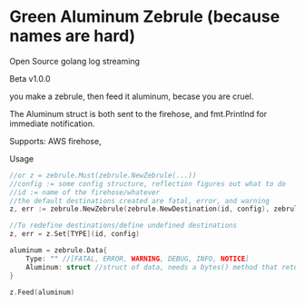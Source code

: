 # Green Aluminum Zebrule (because names are hard)
Open Source golang log streaming

Beta v1.0.0

you make a zebrule, then feed it aluminum, becase you are cruel.

The Aluminum struct is both sent to the firehose, and fmt.Printlnd for immediate notification.

Supports: AWS firehose,

Usage
```go
//or z = zebrule.Must(zebrule.NewZebrule(...))
//config := some config structure, reflection figures out what to do
//id := name of the firehose/whatever
//the default destinations created are fatal, error, and warning
z, err := zebrule.NewZebrule(zebrule.NewDestination(id, config), zebrule.Destination{}, zebrule.Destination{})

//To redefine destinations/define undefined destinations
z, err = z.Set[TYPE](id, config)

aluminum = zebrule.Data{
    Type: "" //[FATAL, ERROR, WARNING, DEBUG, INFO, NOTICE]
    Aluminum: struct //struct of data, needs a bytes() method that returns a []byte (json.Marshal), or you can use aluminum.Aluminum(pre-defined struct)
}

z.Feed(aluminum)
```
